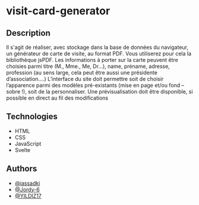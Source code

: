 # visit-card-generator

## Description

Il s'agit de réaliser, avec stockage dans la base de données du navigateur, un générateur de carte de visite, au format PDF. Vous utiliserez pour cela la bibliothèque jsPDF. Les informations à porter sur la carte peuvent être choisies parmi titre (M., Mme., Me, Dr…), name, préname, adresse, profession
(au sens large, cela peut être aussi une présidente d’association….) L’interface du site doit permettre
soit de choisir l’apparence parmi des modèles pré-existants (mise en page et/ou fond – sobre !), soit de la personnaliser. Une prévisualisation doit être disponible, si possible en direct au fil des
modifications

## Technologies

- HTML
- CSS
- JavaScript
- Svelte

## Authors

- [@iassadki](https://github.com/iassadki)
- [@Jordy-6](https://github.com/Jordy-6)
- [@YILDIZ17](https://github.com/YILDIZ17)
